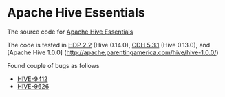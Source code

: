# Apache Hive Essentials
The source code for [Apache Hive Essentials](https://www.packtpub.com/big-data-and-business-intelligence/apache-hive-essentials)

The code is tested in [HDP 2.2](http://hortonworks.com/hdp/whats-new/) (Hive 0.14.0), [CDH 5.3.1](http://www.cloudera.com/content/cloudera/en/downloads/cdh/cdh-5-3-1.html) (Hive 0.13.0), and [Apache Hive 1.0.0] (http://apache.parentingamerica.com/hive/hive-1.0.0/)

Found couple of bugs as follows
* [HIVE-9412](https://issues.apache.org/jira/browse/HIVE-9412)
* [HIVE-9626](https://issues.apache.org/jira/browse/HIVE-9626)
